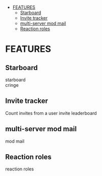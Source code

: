 - [FEATURES](#features)
  - [Starboard](#starboard)
  - [Invite tracker](#invite-tracker)
  - [multi-server mod mail](#multi-server-mod-mail)
  - [Reaction roles](#reaction-roles)

# FEATURES

## Starboard

starboard  
cringe

## Invite tracker

Count invites from a user
invite leaderboard

## multi-server mod mail

mod mail

## Reaction roles

reaction roles
